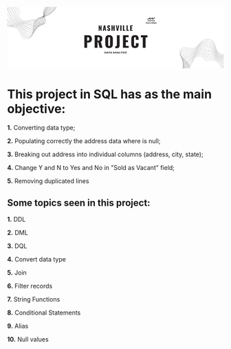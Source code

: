 ![Banner](Nashville.jpg)

# This project in SQL has as the main objective:
 **1.** Converting data type; 

 **2.** Populating correctly the address data where is null; 

 **3.** Breaking out address into individual columns (address, city, state);

 **4.** Change Y and N to Yes and No in "Sold as Vacant" field;
 
 **5.** Removing duplicated lines

## Some topics seen in this project:
 **1.** DDL

 **2.** DML

 **3.** DQL

 **4.** Convert data type

 **5.** Join

 **6.** Filter records

 **7.** String Functions

 **8.** Conditional Statements

 **9.** Alias

 **10.** Null values